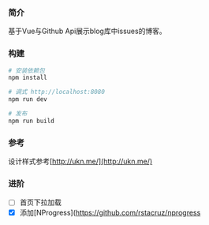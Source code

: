 ### 简介

基于Vue与Github Api展示blog库中issues的博客。

### 构建

```Bash
# 安装依赖包
npm install

# 调式 http://localhost:8080
npm run dev

# 发布
npm run build
```

### 参考

设计样式参考[http://ukn.me/](http://ukn.me/)

### 进阶

- [ ] 首页下拉加载
- [x] 添加[NProgress](https://github.com/rstacruz/nprogress
